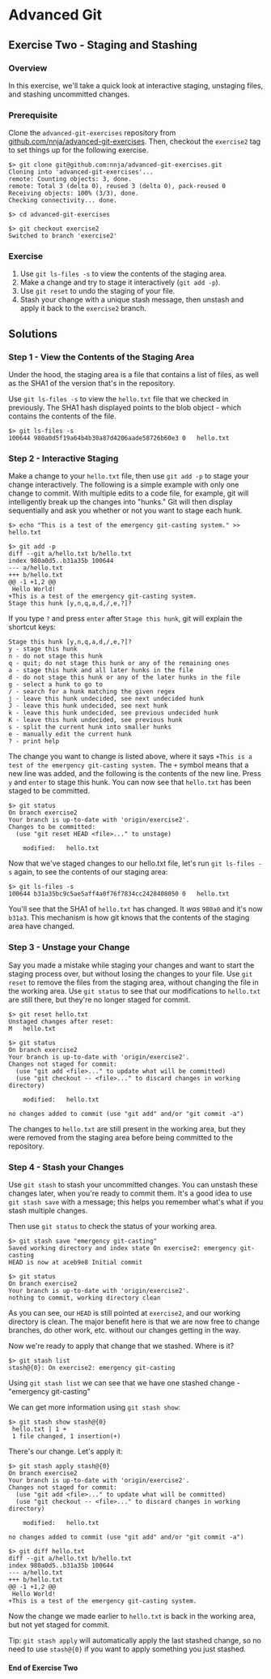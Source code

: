 # Advanced Git
## Exercise Two - Staging and Stashing
### Overview
In this exercise, we'll take a quick look at interactive staging, unstaging files, and stashing uncommitted changes.
### Prerequisite
Clone the `advanced-git-exercises` repository from [github.com/nnja/advanced-git-exercises](https://github.com/nnja/advanced-git-exercises).
Then, checkout the `exercise2` tag to set things up for the following exercise.

```
$> git clone git@github.com:nnja/advanced-git-exercises.git
Cloning into 'advanced-git-exercises'...
remote: Counting objects: 3, done.
remote: Total 3 (delta 0), reused 3 (delta 0), pack-reused 0
Receiving objects: 100% (3/3), done.
Checking connectivity... done.

$> cd advanced-git-exercises

$> git checkout exercise2
Switched to branch 'exercise2'
```

### Exercise
1. Use `git ls-files -s` to view the contents of the staging area.
2. Make a change and try to stage it interactively (`git add -p`).
3. Use `git reset` to undo the staging of your file.
4. Stash your change with a unique stash message, then unstash and apply it back to the `exercise2` branch.

## Solutions

### Step 1 - View the Contents of the Staging Area

Under the hood, the staging area is a file that contains a list of files, as well as the SHA1 of the version that's in the repository.

Use `git ls-files -s` to view the `hello.txt` file that we checked in previously. The SHA1 hash displayed points to the blob object - which contains the contents of the file.

```
$> git ls-files -s
100644 980a0d5f19a64b4b30a87d4206aade58726b60e3 0	hello.txt
```


### Step 2 - Interactive Staging
Make a change to your `hello.txt` file, then use `git add -p` to stage your change interactively. The following is a simple example with only one change to commit. With multiple edits to a code file, for example, git will intelligently break up the changes into "hunks." Git will then display sequentially and ask you whether or not you want to stage each hunk.

```
$> echo "This is a test of the emergency git-casting system." >> hello.txt

$> git add -p
diff --git a/hello.txt b/hello.txt
index 980a0d5..b31a35b 100644
--- a/hello.txt
+++ b/hello.txt
@@ -1 +1,2 @@
 Hello World!
+This is a test of the emergency git-casting system.
Stage this hunk [y,n,q,a,d,/,e,?]?
```
If you type `?` and press `enter` after `Stage this hunk`, git will explain the shortcut keys:

```
Stage this hunk [y,n,q,a,d,/,e,?]?
y - stage this hunk
n - do not stage this hunk
q - quit; do not stage this hunk or any of the remaining ones
a - stage this hunk and all later hunks in the file
d - do not stage this hunk or any of the later hunks in the file
g - select a hunk to go to
/ - search for a hunk matching the given regex
j - leave this hunk undecided, see next undecided hunk
J - leave this hunk undecided, see next hunk
k - leave this hunk undecided, see previous undecided hunk
K - leave this hunk undecided, see previous hunk
s - split the current hunk into smaller hunks
e - manually edit the current hunk
? - print help
```

The change you want to change is listed above, where it says `+This is a test of the emergency git-casting system.` The `+` symbol means that a new line was added, and the following is the contents of the new line. Press `y` and `enter` to stage this hunk. You can now see that `hello.txt` has been staged to be committed.

```
$> git status
On branch exercise2
Your branch is up-to-date with 'origin/exercise2'.
Changes to be committed:
  (use "git reset HEAD <file>..." to unstage)

	modified:   hello.txt
```

Now that we've staged changes to our hello.txt file, let's run `git ls-files -s` again, to see the contents of our staging area:

```
$> git ls-files -s
100644 b31a35bc9c5ae5aff4a0f76f7834cc2428408050 0	hello.txt
```

You'll see that the SHA1 of `hello.txt` has changed. It _was_ `980a0` and it's now `b31a3`.
This mechanism is how git knows that the contents of the staging area have changed.


### Step 3 - Unstage your Change
Say you made a mistake while staging your changes and want to start the staging process over, but without losing the changes to your file. Use `git reset` to remove the files from the staging area, without changing the file in the working area. Use `git status` to see that our modifications to `hello.txt` are still there, but they're no longer staged for commit.

```
$> git reset hello.txt
Unstaged changes after reset:
M	hello.txt

$> git status
On branch exercise2
Your branch is up-to-date with 'origin/exercise2'.
Changes not staged for commit:
  (use "git add <file>..." to update what will be committed)
  (use "git checkout -- <file>..." to discard changes in working directory)

	modified:   hello.txt

no changes added to commit (use "git add" and/or "git commit -a")
```

The changes to `hello.txt` are still present in the working area, but they were removed from the staging area before being committed to the repository.

### Step 4 - Stash your Changes
Use `git stash` to stash your uncommitted changes. You can unstash these changes later, when you're ready to commit them. It's a good idea to use `git stash save` with a message; this helps you remember what's what if you stash multiple changes.

Then use `git status` to check the status of your working area.

```
$> git stash save "emergency git-casting"
Saved working directory and index state On exercise2: emergency git-casting
HEAD is now at aceb9e8 Initial commit

$> git status
On branch exercise2
Your branch is up-to-date with 'origin/exercise2'.
nothing to commit, working directory clean
```

As you can see, our `HEAD` is still pointed at `exercise2`, and our working directory is clean. The major benefit here is that we are now free to change branches, do other work, etc. without our changes getting in the way.

Now we're ready to apply that change that we stashed. Where is it?

```
$> git stash list
stash@{0}: On exercise2: emergency git-casting
```

Using `git stash list` we can see that we have one stashed change - "emergency git-casting"

We can get more information using `git stash show`:

```
$> git stash show stash@{0}
 hello.txt | 1 +
 1 file changed, 1 insertion(+)
```

There's our change. Let's apply it:

```
$> git stash apply stash@{0}
On branch exercise2
Your branch is up-to-date with 'origin/exercise2'.
Changes not staged for commit:
  (use "git add <file>..." to update what will be committed)
  (use "git checkout -- <file>..." to discard changes in working directory)

	modified:   hello.txt

no changes added to commit (use "git add" and/or "git commit -a")

$> git diff hello.txt
diff --git a/hello.txt b/hello.txt
index 980a0d5..b31a35b 100644
--- a/hello.txt
+++ b/hello.txt
@@ -1 +1,2 @@
 Hello World!
+This is a test of the emergency git-casting system.
```

Now the change we made earlier to `hello.txt` is back in the working area, but not yet staged for commit.

Tip: `git stash apply` will automatically apply the last stashed change, so no need to use `stash@{0}` if you want to apply something you just stashed.

#### End of Exercise Two
